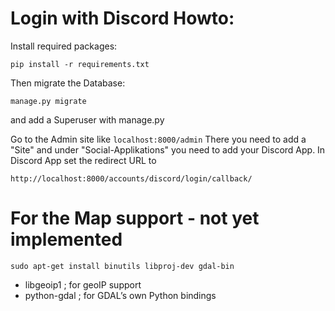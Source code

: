 # Login with Discord Howto:

Install required packages:

``` pip install -r requirements.txt ```

Then migrate the Database:

``` manage.py migrate ```

and add a Superuser with manage.py

Go to the Admin site like `localhost:8000/admin`
There you need to add a "Site" and under "Social-Applikations" you need to add your Discord App.
In Discord App set the redirect URL to 

``` http://localhost:8000/accounts/discord/login/callback/ ```


# For the Map support - not yet implemented
```sudo apt-get install binutils libproj-dev gdal-bin```
+ libgeoip1 ; for geoIP support
+ python-gdal ; for GDAL’s own Python bindings